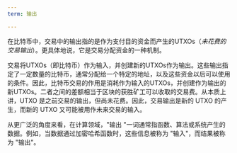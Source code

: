 ```yaml
---
term: 输出

---
```

在比特币中，交易中的输出指的是作为支付目的资金而产生的UTXOs（*未花费的交易输出*）。更具体地说，它是交易分配资金的一种机制。

交易将UTXOs（即比特币）作为输入，并创建新的UTXOs作为输出。这些输出指定了一定数量的比特币，通常分配给一个特定的地址，以及这些资金以后可以使用的条件。因此，比特币交易的作用是消耗作为输入的UTXOs，并创建作为输出的新UTXOs。二者之间的差额相当于区块的获胜矿工可以收取的交易费。从本质上讲，UTXO 是之前交易的输出，但尚未花费。因此，交易输出是新的 UTXO 的产生，而新的 UTXO 又可能被用作未来交易的输入。

从更广泛的角度来看，在计算领域，"输出 "一词通常指函数、算法或系统产生的数据。例如，当数据通过加密哈希函数时，这些信息被称为 "输入"，而结果被称为 "输出"。